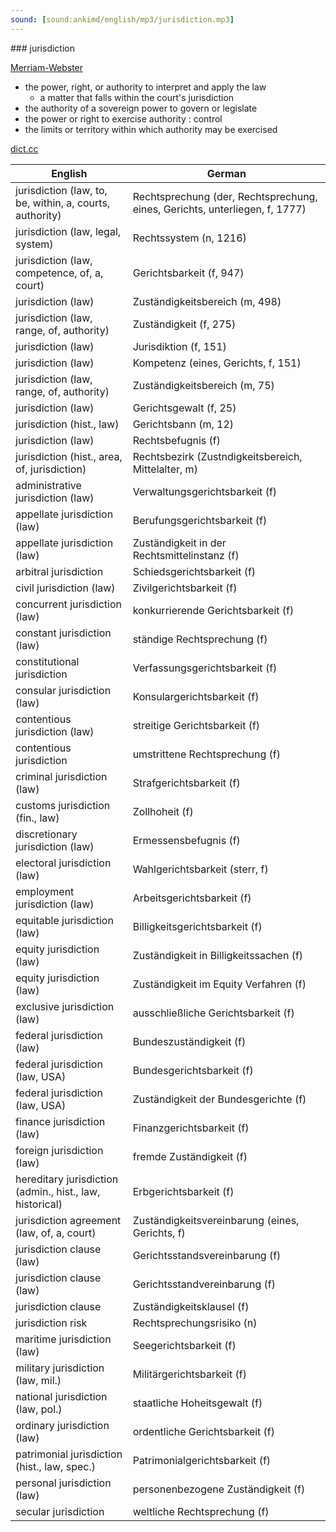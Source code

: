 ```yaml
---
sound: [sound:ankimd/english/mp3/jurisdiction.mp3]
---
```


\### jurisdiction

[Merriam-Webster](https://www.merriam-webster.com/dictionary/jurisdiction)

- the power, right, or authority to interpret and apply the law
    - a matter that falls within the court's jurisdiction
- the authority of a sovereign power to govern or legislate
- the power or right to exercise authority : control
- the limits or territory within which authority may be exercised

[dict.cc](https://www.dict.cc/jurisdiction)

| English        | German       |
| -------------- | ------------ |
| jurisdiction (law, to, be, within, a, courts, authority) | Rechtsprechung (der, Rechtsprechung, eines, Gerichts, unterliegen, f, 1777) |
| jurisdiction (law, legal, system) | Rechtssystem (n, 1216) |
| jurisdiction (law, competence, of, a, court) | Gerichtsbarkeit (f, 947) |
| jurisdiction (law) | Zuständigkeitsbereich (m, 498) |
| jurisdiction (law, range, of, authority) | Zuständigkeit (f, 275) |
| jurisdiction (law) | Jurisdiktion (f, 151) |
| jurisdiction (law) | Kompetenz (eines, Gerichts, f, 151) |
| jurisdiction (law, range, of, authority) | Zuständigkeitsbereich (m, 75) |
| jurisdiction (law) | Gerichtsgewalt (f, 25) |
| jurisdiction (hist., law) | Gerichtsbann (m, 12) |
| jurisdiction (law) | Rechtsbefugnis (f) |
| jurisdiction (hist., area, of, jurisdiction) | Rechtsbezirk (Zustndigkeitsbereich, Mittelalter, m) |
| administrative jurisdiction (law) | Verwaltungsgerichtsbarkeit (f) |
| appellate jurisdiction (law) | Berufungsgerichtsbarkeit (f) |
| appellate jurisdiction (law) | Zuständigkeit in der Rechtsmittelinstanz (f) |
| arbitral jurisdiction | Schiedsgerichtsbarkeit (f) |
| civil jurisdiction (law) | Zivilgerichtsbarkeit (f) |
| concurrent jurisdiction (law) | konkurrierende Gerichtsbarkeit (f) |
| constant jurisdiction (law) | ständige Rechtsprechung (f) |
| constitutional jurisdiction | Verfassungsgerichtsbarkeit (f) |
| consular jurisdiction (law) | Konsulargerichtsbarkeit (f) |
| contentious jurisdiction (law) | streitige Gerichtsbarkeit (f) |
| contentious jurisdiction | umstrittene Rechtsprechung (f) |
| criminal jurisdiction (law) | Strafgerichtsbarkeit (f) |
| customs jurisdiction (fin., law) | Zollhoheit (f) |
| discretionary jurisdiction (law) | Ermessensbefugnis (f) |
| electoral jurisdiction (law) | Wahlgerichtsbarkeit (sterr, f) |
| employment jurisdiction (law) | Arbeitsgerichtsbarkeit (f) |
| equitable jurisdiction (law) | Billigkeitsgerichtsbarkeit (f) |
| equity jurisdiction (law) | Zuständigkeit in Billigkeitssachen (f) |
| equity jurisdiction (law) | Zuständigkeit im Equity Verfahren (f) |
| exclusive jurisdiction (law) | ausschließliche Gerichtsbarkeit (f) |
| federal jurisdiction (law) | Bundeszuständigkeit (f) |
| federal jurisdiction (law, USA) | Bundesgerichtsbarkeit (f) |
| federal jurisdiction (law, USA) | Zuständigkeit der Bundesgerichte (f) |
| finance jurisdiction (law) | Finanzgerichtsbarkeit (f) |
| foreign jurisdiction (law) | fremde Zuständigkeit (f) |
| hereditary jurisdiction (admin., hist., law, historical) | Erbgerichtsbarkeit (f) |
| jurisdiction agreement (law, of, a, court) | Zuständigkeitsvereinbarung (eines, Gerichts, f) |
| jurisdiction clause (law) | Gerichtsstandsvereinbarung (f) |
| jurisdiction clause (law) | Gerichtsstandvereinbarung (f) |
| jurisdiction clause | Zuständigkeitsklausel (f) |
| jurisdiction risk | Rechtsprechungsrisiko (n) |
| maritime jurisdiction (law) | Seegerichtsbarkeit (f) |
| military jurisdiction (law, mil.) | Militärgerichtsbarkeit (f) |
| national jurisdiction (law, pol.) | staatliche Hoheitsgewalt (f) |
| ordinary jurisdiction (law) | ordentliche Gerichtsbarkeit (f) |
| patrimonial jurisdiction (hist., law, spec.) | Patrimonialgerichtsbarkeit (f) |
| personal jurisdiction (law) | personenbezogene Zuständigkeit (f) |
| secular jurisdiction | weltliche Rechtsprechung (f) |
